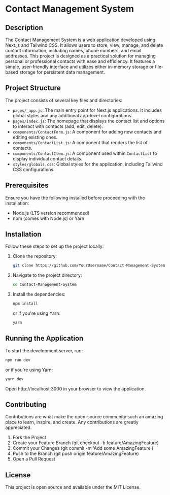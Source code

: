 # Contact Management System

## Description

The Contact Management System is a web application developed using Next.js and Tailwind CSS. It allows users to store, view, manage, and delete contact information, including names, phone numbers, and email addresses. This project is designed as a practical solution for managing personal or professional contacts with ease and efficiency. It features a simple, user-friendly interface and utilizes either in-memory storage or file-based storage for persistent data management.

## Project Structure

The project consists of several key files and directories:

- `pages/_app.js`: The main entry point for Next.js applications. It includes global styles and any additional app-level configurations.
- `pages/index.js`: The homepage that displays the contact list and options to interact with contacts (add, edit, delete).
- `components/ContactForm.js`: A component for adding new contacts and editing existing ones.
- `components/ContactList.js`: A component that renders the list of contacts.
- `components/ContactItem.js`: A component used within `ContactList` to display individual contact details.
- `styles/globals.css`: Global styles for the application, including Tailwind CSS configurations.

## Prerequisites

Ensure you have the following installed before proceeding with the installation:

- Node.js (LTS version recommended)
- npm (comes with Node.js) or Yarn

## Installation

Follow these steps to set up the project locally:

1. Clone the repository:

   ```bash
   git clone https://github.com/YourUsername/Contact-Management-System.git

   ```

2. Navigate to the project directory:

   ```bash
   cd Contact-Management-System
   ```

3. Install the dependencies:

   ```bash
   npm install
   ```

   or if you're using Yarn:

   ```bash
   yarn
   ```

## Running the Application

To start the development server, run:

```bash
npm run dev
```

or if you're using Yarn:

```bash
yarn dev
```

Open http://localhost:3000 in your browser to view the application.

## Contributing

Contributions are what make the open-source community such an amazing place to learn, inspire, and create. Any contributions are greatly appreciated.

1. Fork the Project
2. Create your Feature Branch (git checkout -b feature/AmazingFeature)
3. Commit your Changes (git commit -m 'Add some AmazingFeature')
4. Push to the Branch (git push origin feature/AmazingFeature)
5. Open a Pull Request

## License

This project is open source and available under the MIT License.
